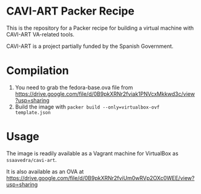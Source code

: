 CAVI-ART Packer Recipe
======================

This is the repository for a Packer recipe for building a virtual machine with CAVI-ART VA-related tools.

CAVI-ART is a project partially funded by the Spanish Government.

Compilation
===========

1. You need to grab the fedora-base.ova file from https://drive.google.com/file/d/0B9pkXRNr2fviak1PNVcxMkkwd3c/view?usp=sharing
2. Build the image with `packer build --only=virtualbox-ovf template.json`


Usage
=====

The image is readily available as a Vagrant machine for VirtualBox as `ssaavedra/cavi-art`.

It is also available as an OVA at https://drive.google.com/file/d/0B9pkXRNr2fviUm0wRVp2OXc0WEE/view?usp=sharing

